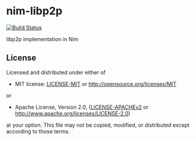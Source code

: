 # nim-libp2p

[![Build Status](https://travis-ci.org/status-im/nim-libp2p.svg?branch=master)](https://travis-ci.org/status-im/nim-libp2p)

libp2p implementation in Nim

## License

Licensed and distributed under either of

* MIT license: [LICENSE-MIT](LICENSE-MIT) or http://opensource.org/licenses/MIT

or

* Apache License, Version 2.0, ([LICENSE-APACHEv2](LICENSE-APACHEv2) or http://www.apache.org/licenses/LICENSE-2.0)

at your option. This file may not be copied, modified, or distributed except according to those terms.
